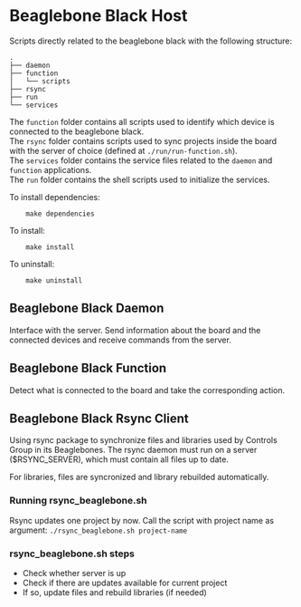# Beaglebone Black Host
Scripts directly related to the beaglebone black with the following structure:
```
.
├── daemon
├── function
│   └── scripts
├── rsync
├── run
└── services
```
The `function` folder contains all scripts used to identify which device is connected to the beaglebone black.<br>
The `rsync` folder contains scripts used to sync projects inside the board with the server of choice (defined at `./run/run-function.sh`).<br>
The `services` folder contains the service files related to the `daemon` and `function` applications.<br>
The `run` folder contains the shell scripts used to initialize the services.<br>

To install dependencies:
```
    make dependencies
```

To install:
```
    make install
```

To uninstall:
```
    make uninstall
```

## Beaglebone Black Daemon
Interface with the server. Send information about the board and the connected devices and receive commands from the server.

## Beaglebone Black Function
Detect what is connected to the board and take the corresponding action.

## Beaglebone Black Rsync Client
Using rsync package to synchronize files and libraries used by Controls Group in its Beaglebones.
The rsync daemon must run on a server ($RSYNC_SERVER), which must contain all files up to date.


For libraries, files are syncronized and library rebuilded automatically.

### Running rsync_beaglebone.sh
Rsync updates one project by now.
Call the script with project name as argument: `./rsync_beaglebone.sh project-name` 


### rsync_beaglebone.sh steps
- Check whether server is up
- Check if there are updates available for current project
- If so, update files and rebuild libraries (if needed)
